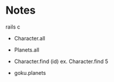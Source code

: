 # Notes

rails c

- Character.all
- Planets.all

- Character.find (id) ex. Character.find 5
- goku.planets
